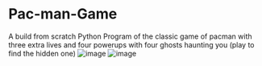 # Pac-man-Game
A build from scratch Python Program of the classic game of pacman with three extra lives and four powerups with four ghosts haunting you (play to find the hidden one)
![image](https://github.com/bbhoom/Pac-man-Game/assets/109898065/4c324922-8ad3-40f8-aeb3-191cbf539326)
![image](https://github.com/bbhoom/Pac-man-Game/assets/109898065/d8662c2f-5741-4800-b86e-1569f90b4272)
